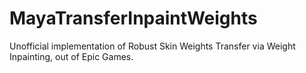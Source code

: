 # MayaTransferInpaintWeights
Unofficial implementation of Robust Skin Weights Transfer via Weight Inpainting, out of Epic Games.
